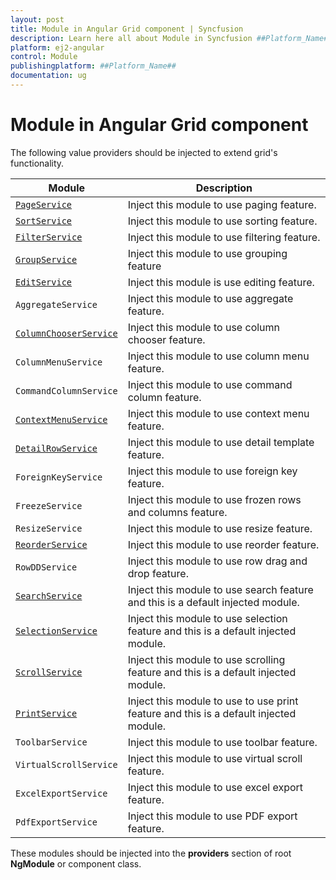 ```yaml
---
layout: post
title: Module in Angular Grid component | Syncfusion
description: Learn here all about Module in Syncfusion ##Platform_Name## Grid component of Syncfusion Essential JS 2 and more.
platform: ej2-angular
control: Module 
publishingplatform: ##Platform_Name##
documentation: ug
---
```


# Module in Angular Grid component

The following value providers should be injected to extend grid's functionality.

| Module | Description |
|------|-------------|
| [`PageService`](https://ej2.syncfusion.com/angular/documentation/api/grid/page)| Inject this module to use paging feature.|
| [`SortService`](https://ej2.syncfusion.com/angular/documentation/api/grid/sort)| Inject this module to use sorting feature.|
| [`FilterService`](https://ej2.syncfusion.com/angular/documentation/api/grid/filter)| Inject this module to use filtering feature.|
| [`GroupService`](https://ej2.syncfusion.com/angular/documentation/api/grid/group)| Inject this module to use grouping feature|
| [`EditService`](https://ej2.syncfusion.com/angular/documentation/api/grid/edit)| Inject this module is use editing feature.|
| `AggregateService`| Inject this module to use aggregate feature.|
| [`ColumnChooserService`](https://ej2.syncfusion.com/angular/documentation/api/grid/columnChooser)| Inject this module to use column chooser feature.|
| `ColumnMenuService`| Inject this module to use column menu feature.|
| `CommandColumnService`| Inject this module to use command column feature.|
| [`ContextMenuService`](https://ej2.syncfusion.com/angular/documentation/api/grid/contextMenu)| Inject this module to use context menu feature.|
| [`DetailRowService`](https://ej2.syncfusion.com/angular/documentation/api/grid/detailRow)| Inject this module to use detail template feature.|
| `ForeignKeyService`| Inject this module to use foreign key feature.|
| `FreezeService`| Inject this module to use frozen rows and columns feature.|
| `ResizeService`| Inject this module to use resize feature.|
| [`ReorderService`](https://ej2.syncfusion.com/angular/documentation/api/grid/reorder)| Inject this module to use reorder feature.|
| `RowDDService`| Inject this module to use row drag and drop feature.|
| [`SearchService`](https://ej2.syncfusion.com/angular/documentation/api/grid/search)| Inject this module to use search feature and this is a default injected module.|
| [`SelectionService`](https://ej2.syncfusion.com/angular/documentation/api/grid/selection)| Inject this module to use selection feature and this is a default injected module.|
| [`ScrollService`](https://ej2.syncfusion.com/angular/documentation/api/grid/scroll)| Inject this module to use scrolling feature and this is a default injected module.|
| [`PrintService`](https://ej2.syncfusion.com/angular/documentation/api/grid/print)| Inject this module to use to use print feature and this is a default injected module.|
| `ToolbarService`| Inject this module to use toolbar feature.|
| `VirtualScrollService`| Inject this module to use virtual scroll feature.|
| `ExcelExportService`| Inject this module to use excel export feature.|
| `PdfExportService`| Inject this module to use PDF export feature.|

These modules should be injected into the **providers** section of root **NgModule** or component class.
